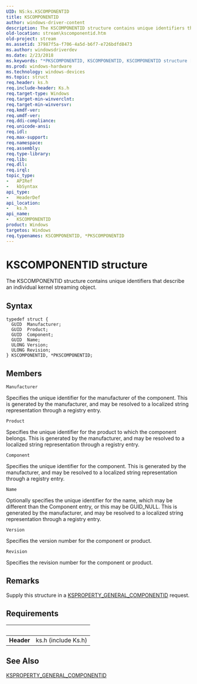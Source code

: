 ```yaml
---
UID: NS:ks.KSCOMPONENTID
title: KSCOMPONENTID
author: windows-driver-content
description: The KSCOMPONENTID structure contains unique identifiers that describe an individual kernel streaming object.
old-location: stream\kscomponentid.htm
old-project: stream
ms.assetid: 37987f5a-f706-4a5d-b6f7-e726bdfd8473
ms.author: windowsdriverdev
ms.date: 2/23/2018
ms.keywords: "*PKSCOMPONENTID, KSCOMPONENTID, KSCOMPONENTID structure [Streaming Media Devices], PKSCOMPONENTID, PKSCOMPONENTID structure pointer [Streaming Media Devices], ks-struct_a6ed820f-c35d-411e-98a5-bd14a2141960.xml, ks/KSCOMPONENTID, ks/PKSCOMPONENTID, stream.kscomponentid"
ms.prod: windows-hardware
ms.technology: windows-devices
ms.topic: struct
req.header: ks.h
req.include-header: Ks.h
req.target-type: Windows
req.target-min-winverclnt: 
req.target-min-winversvr: 
req.kmdf-ver: 
req.umdf-ver: 
req.ddi-compliance: 
req.unicode-ansi: 
req.idl: 
req.max-support: 
req.namespace: 
req.assembly: 
req.type-library: 
req.lib: 
req.dll: 
req.irql: 
topic_type:
-	APIRef
-	kbSyntax
api_type:
-	HeaderDef
api_location:
-	ks.h
api_name:
-	KSCOMPONENTID
product: Windows
targetos: Windows
req.typenames: KSCOMPONENTID, *PKSCOMPONENTID
---
```


# KSCOMPONENTID structure
The KSCOMPONENTID structure contains unique identifiers that describe an individual kernel streaming object.

## Syntax
````
typedef struct {
  GUID  Manufacturer;
  GUID  Product;
  GUID  Component;
  GUID  Name;
  ULONG Version;
  ULONG Revision;
} KSCOMPONENTID, *PKSCOMPONENTID;
````

## Members


`Manufacturer`

Specifies the unique identifier for the manufacturer of the component. This is generated by the manufacturer, and may be resolved to a localized string representation through a registry entry.

`Product`

Specifies the unique identifier for the product to which the component belongs. This is generated by the manufacturer, and may be resolved to a localized string representation through a registry entry.

`Component`

Specifies the unique identifier for the component. This is generated by the manufacturer, and may be resolved to a localized string representation through a registry entry.

`Name`

Optionally specifies the unique identifier for the name, which may be different than the Component entry, or this may be GUID_NULL. This is generated by the manufacturer, and may be resolved to a localized string representation through a registry entry.

`Version`

Specifies the version number for the component or product.

`Revision`

Specifies the revision number for the component or product.

## Remarks
Supply this structure in a <a href="https://msdn.microsoft.com/library/windows/hardware/ff565171">KSPROPERTY_GENERAL_COMPONENTID</a> request.

## Requirements
| &nbsp; | &nbsp; |
| ---- |:---- |
| **Header** | ks.h (include Ks.h) |

## See Also

<a href="https://msdn.microsoft.com/library/windows/hardware/ff565171">KSPROPERTY_GENERAL_COMPONENTID</a>